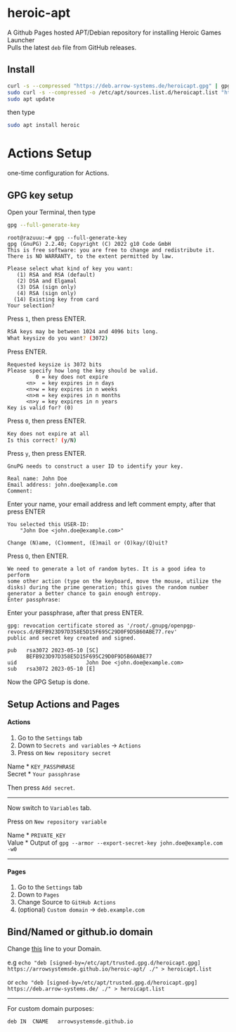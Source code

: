 
# heroic-apt
A Github Pages hosted APT/Debian repository for installing Heroic Games Launcher  
Pulls the latest `deb` file from GitHub releases.


## Install
```bash
curl -s --compressed "https://deb.arrow-systems.de/heroicapt.gpg" | gpg --dearmor | sudo tee /etc/apt/trusted.gpg.d/heroicapt.gpg > /dev/null
sudo curl -s --compressed -o /etc/apt/sources.list.d/heroicapt.list "https://deb.arrow-systems.de/heroicapt.list"
sudo apt update
```
then type
```bash
sudo apt install heroic
```

# Actions Setup

one-time configuration for Actions.

## GPG key setup

Open your Terminal, then type
```bash
gpg --full-generate-key
```

```
root@razuuu:~# gpg --full-generate-key
gpg (GnuPG) 2.2.40; Copyright (C) 2022 g10 Code GmbH
This is free software: you are free to change and redistribute it.
There is NO WARRANTY, to the extent permitted by law.

Please select what kind of key you want:
   (1) RSA and RSA (default)
   (2) DSA and Elgamal
   (3) DSA (sign only)
   (4) RSA (sign only)
  (14) Existing key from card
Your selection?
```
Press `1`, then press ENTER.

```bash
RSA keys may be between 1024 and 4096 bits long.
What keysize do you want? (3072)
```
Press ENTER.

```
Requested keysize is 3072 bits
Please specify how long the key should be valid.
         0 = key does not expire
      <n>  = key expires in n days
      <n>w = key expires in n weeks
      <n>m = key expires in n months
      <n>y = key expires in n years
Key is valid for? (0)
```
Press `0`, then press ENTER.

```bash
Key does not expire at all
Is this correct? (y/N)
```
Press `y`, then press ENTER.

```
GnuPG needs to construct a user ID to identify your key.

Real name: John Doe
Email address: john.doe@example.com
Comment:
```
Enter your name, your email address and left comment empty, after that press ENTER

```
You selected this USER-ID:
    "John Doe <john.doe@example.com>"

Change (N)ame, (C)omment, (E)mail or (O)kay/(Q)uit?
```
Press `O`, then ENTER.

```
We need to generate a lot of random bytes. It is a good idea to perform
some other action (type on the keyboard, move the mouse, utilize the
disks) during the prime generation; this gives the random number
generator a better chance to gain enough entropy.
Enter passphrase:
```
Enter your passphrase, after that press ENTER.

```
gpg: revocation certificate stored as '/root/.gnupg/openpgp-revocs.d/BEFB923D97D358E5D15F695C29D0F9D5B60ABE77.rev'
public and secret key created and signed.

pub   rsa3072 2023-05-10 [SC]
      BEFB923D97D358E5D15F695C29D0F9D5B60ABE77
uid                      John Doe <john.doe@example.com>
sub   rsa3072 2023-05-10 [E]
```

Now the GPG Setup is done.

## Setup Actions and Pages

#### Actions
1. Go to the `Settings` tab
2. Down to `Secrets and variables` -> `Actions`
3. Press on `New repository secret`

Name *
`KEY_PASSPHRASE`  
Secret * 
`Your passphrase`

Then press `Add secret`.
<hr>

Now switch to `Variables` tab.

Press on `New repository variable`

Name *
`PRIVATE_KEY`  
Value *
Output of ```gpg --armor --export-secret-key john.doe@example.com -w0```
<hr>

#### Pages

1. Go to the `Settings` tab
2. Down to `Pages`
3. Change Source to `GitHub Actions`
4. (optional) `Custom domain` -> `deb.example.com`
####

## Bind/Named or github.io domain
Change [this](https://github.com/ArrowSystemsDE/heroic-apt/blob/main/.github/workflows/static.yml#LL62C4-L62C4) line to your Domain.

e.g
```echo "deb [signed-by=/etc/apt/trusted.gpg.d/heroicapt.gpg] https://arrowsystemsde.github.io/heroic-apt/ ./" > heroicapt.list```

or
```echo "deb [signed-by=/etc/apt/trusted.gpg.d/heroicapt.gpg] https://deb.arrow-systems.de/ ./" > heroicapt.list```
<hr>
For custom domain purposes:

```bind
deb	IN	CNAME	arrowsystemsde.github.io
```
